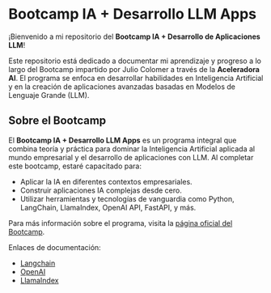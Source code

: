 # Bootcamp IA + Desarrollo LLM Apps

¡Bienvenido a mi repositorio del **Bootcamp IA + Desarrollo de Aplicaciones LLM**!

Este repositorio está dedicado a documentar mi aprendizaje y progreso a lo largo del Bootcamp impartido por Julio Colomer a través de la **Aceleradora AI**. El programa se enfoca en desarrollar habilidades en Inteligencia Artificial y en la creación de aplicaciones avanzadas basadas en Modelos de Lenguaje Grande (LLM).

## Sobre el Bootcamp

El **Bootcamp IA + Desarrollo LLM Apps** es un programa integral que combina teoría y práctica para dominar la Inteligencia Artificial aplicada al mundo empresarial y el desarrollo de aplicaciones con LLM. Al completar este bootcamp, estaré capacitado para:

- Aplicar la IA en diferentes contextos empresariales.
- Construir aplicaciones IA complejas desde cero.
- Utilizar herramientas y tecnologías de vanguardia como Python, LangChain, LlamaIndex, OpenAI API, FastAPI, y más.

Para más información sobre el programa, visita la [página oficial del Bootcamp](https://aceleradora.ai).



Enlaces de documentación:
 - [Langchain](https://python.langchain.com/v0.2/docs/introduction/)
 - [OpenAI](https://openai.com/index/openai-api/)
 - [LlamaIndex](https://docs.llamaindex.ai/en/stable/)